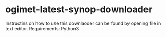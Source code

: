 # ogimet-latest-synop-downloader

Instructins on how to use this downlaoder can be found by opening file in text editor.
Requirements: Python3
